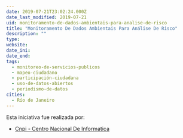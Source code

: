 ```yaml
---
date: 2019-07-21T23:02:24.000Z
date_last_modified: 2019-07-21
uid: monitoramento-de-dados-ambientais-para-analise-de-risco
title: "Monitoramento De Dados Ambientais Para Análise De Risco"
description: ""
type: 
website: 
date_ini: 
date_end: 
tags:
  - monitoreo-de-servicios-publicos
  - mapeo-ciudadano
  - participación-ciudadana
  - uso-de-datos-abiertos
  - periodismo-de-datos
cities: 
  - Río de Janeiro
---
```


Esta iniciativa fue realizada por:

- [Cnpi - Centro Nacional De Informatica](/i/cnpi-centro-nacional-de-informatica.html)
